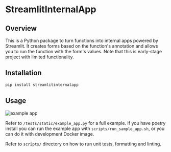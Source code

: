 # StreamlitInternalApp

## Overview  

This is a Python package to turn functions into internal apps powered by Streamlit. It creates forms based on the function's annotation and allows you to run the function with the form's values. Note that this is early-stage project with limited functionality.  

## Installation

```bash
pip install streamlitinternalapp
```

## Usage

![example app](output.gif)

Refer to `/tests/static/example_app.py` for a full example.
If you have poetry install you can run the example app with `scripts/run_sample_app.sh`, or you can do it with development Docker image.

Refer to `scripts/` directory on how to run unit tests, formatting and linting.
